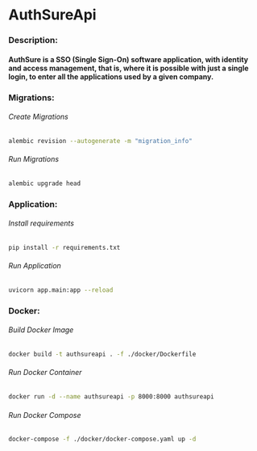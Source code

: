 # AuthSureApi

### Description:
#### AuthSure is a SSO (Single Sign-On) software application, with identity and access management, that is, where it is possible with just a single login, to enter all the applications used by a given company.

### Migrations:
###### Create Migrations
```bash
alembic revision --autogenerate -m "migration_info"
```
###### Run Migrations
```bash
alembic upgrade head
```

### Application:
###### Install requirements
```bash
pip install -r requirements.txt
```
###### Run Application
```bash
uvicorn app.main:app --reload
```

### Docker:
###### Build Docker Image
```bash
docker build -t authsureapi . -f ./docker/Dockerfile
```
###### Run Docker Container
```bash
docker run -d --name authsureapi -p 8000:8000 authsureapi
```
###### Run Docker Compose
```bash
docker-compose -f ./docker/docker-compose.yaml up -d
```
